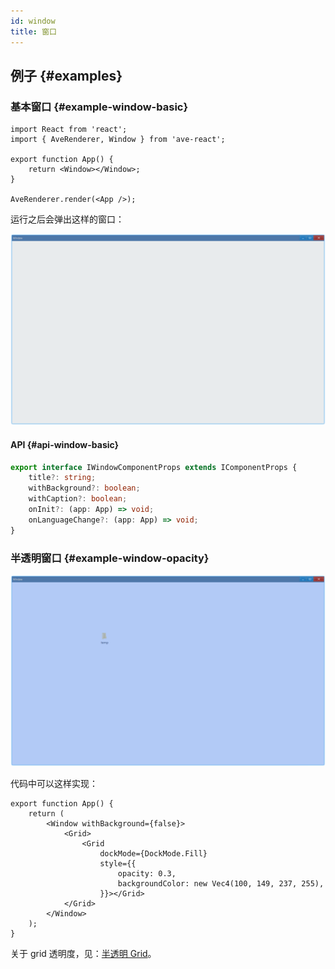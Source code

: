 ```yaml
---
id: window
title: 窗口
---
```


<!-- ## 简介 {#introduction}

TODO：以后添加对窗口的说明 -->

## 例子 {#examples}

### 基本窗口 {#example-window-basic}

```tsx
import React from 'react';
import { AveRenderer, Window } from 'ave-react';

export function App() {
    return <Window></Window>;
}

AveRenderer.render(<App />);
```

运行之后会弹出这样的窗口：

![window basic](./assets/window-basic.png)

#### API {#api-window-basic}

```ts
export interface IWindowComponentProps extends IComponentProps {
    title?: string;
    withBackground?: boolean;
    withCaption?: boolean;
    onInit?: (app: App) => void;
    onLanguageChange?: (app: App) => void;
}
```

### 半透明窗口 {#example-window-opacity}

![window opacity](./assets/window-opacity.png)

代码中可以这样实现：

```tsx {24,33}
export function App() {
    return (
        <Window withBackground={false}>
            <Grid>
                <Grid
                    dockMode={DockMode.Fill}
                    style={{
                        opacity: 0.3,
                        backgroundColor: new Vec4(100, 149, 237, 255),
                    }}></Grid>
            </Grid>
        </Window>
    );
}
```

关于 grid 透明度，见：[半透明 Grid](layout#example-grid-opacity)。
